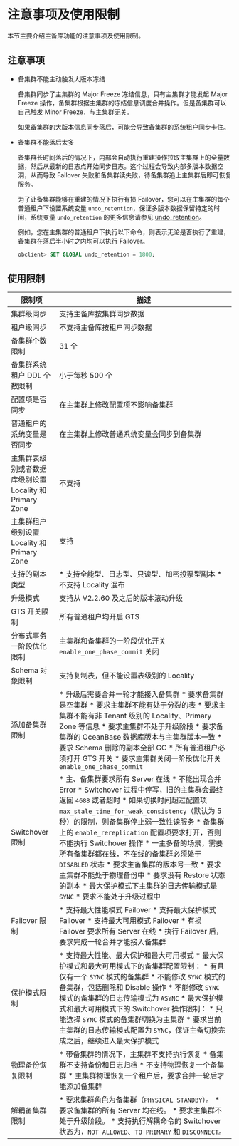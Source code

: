 注意事项及使用限制 
==============================

本节主要介绍主备库功能的注意事项及使用限制。

注意事项 
-------------------------

* 备集群不能主动触发大版本冻结

  备集群同步了主集群的 Major Freeze 冻结信息，只有主集群才能发起 Major Freeze 操作，备集群根据主集群的冻结信息调度合并操作。但是备集群可以自己触发 Minor Freeze，与主集群无关。

  如果备集群的大版本信息同步落后，可能会导致备集群的系统租户同步卡住。
  

* 备集群不能落后太多

  备集群长时间落后的情况下，内部会自动执行重建操作拉取主集群上的全量数据，然后从最新的日志点开始同步日志。这个过程会导致内部多版本数据空洞，从而导致 Failover 失败和备集群读失败，待备集群追上主集群后即可恢复服务。

  为了让备集群能够在重建的情况下执行有损 Failover，您可以在主集群的每个普通租户下设置系统变量 `undo_retention`，保证多版本数据保留特定的时间，系统变量 `undo_retention` 的更多信息请参见 [undo_retention](/zh-CN/13.reference-oracle-mode/2.system-variable-6/133.undo_retention-1-2-3-4.md)。

  例如，您在主集群的普通租户下执行以下命令，则表示无论是否执行了重建，备集群在落后半小时之内均可以执行 Failover。

  ```sql
  obclient> SET GLOBAL undo_retention = 1800;
  ```

  




使用限制 
-------------------------



|                   限制项                   |                                                                                                                                                                                                                                                                                                                                                                                            描述                                                                                                                                                                                                                                                                                                                                                                                             |
|-----------------------------------------|-------------------------------------------------------------------------------------------------------------------------------------------------------------------------------------------------------------------------------------------------------------------------------------------------------------------------------------------------------------------------------------------------------------------------------------------------------------------------------------------------------------------------------------------------------------------------------------------------------------------------------------------------------------------------------------------------------------------------------------------------------------------------------------------|
| 集群级同步                                   | 支持主备库按集群同步数据                                                                                                                                                                                                                                                                                                                                                                                                                                                                                                                                                                                                                                                                                                                                                                              |
| 租户级同步                                   | 不支持主备库按租户同步数据                                                                                                                                                                                                                                                                                                                                                                                                                                                                                                                                                                                                                                                                                                                                                                             |
| 备集群个数限制                                 | 31 个                                                                                                                                                                                                                                                                                                                                                                                                                                                                                                                                                                                                                                                                                                                                                                                      |
| 备集群系统租户 DDL 个数限制                        | 小于每秒 500 个                                                                                                                                                                                                                                                                                                                                                                                                                                                                                                                                                                                                                                                                                                                                                                                |
| 配置项是否同步                                 | 在主集群上修改配置项不影响备集群                                                                                                                                                                                                                                                                                                                                                                                                                                                                                                                                                                                                                                                                                                                                                                          |
| 普通租户的系统变量是否同步                           | 在主集群上修改普通系统变量会同步到备集群                                                                                                                                                                                                                                                                                                                                                                                                                                                                                                                                                                                                                                                                                                                                                                      |
| 主集群表级别或者数据库级别设置 Locality 和 Primary Zone | 不支持                                                                                                                                                                                                                                                                                                                                                                                                                                                                                                                                                                                                                                                                                                                                                                                       |
| 主集群租户级别设置 Locality 和 Primary Zone       | 支持                                                                                                                                                                                                                                                                                                                                                                                                                                                                                                                                                                                                                                                                                                                                                                                        |
| 支持的副本类型                                 | * 支持全能型、日志型、只读型、加密投票型副本   * 不支持 Locality 混布                                                                                                                                                                                                                                                                                                                                                                                                                                                                                                                                                                                                                                                            |
| 升级模式                                    | 支持从 V2.2.60 及之后的版本滚动升级                                                                                                                                                                                                                                                                                                                                                                                                                                                                                                                                                                                                                                                                                                                                                                    |
| GTS 开关限制                                | 所有普通租户均开启 GTS                                                                                                                                                                                                                                                                                                                                                                                                                                                                                                                                                                                                                                                                                                                                                                             |
| 分布式事务一阶段优化限制                            | 主集群和备集群的一阶段优化开关 `enable_one_phase_commit` 关闭                                                                                                                                                                                                                                                                                                                                                                                                                                                                                                                                                                                                                                                                                                                                              |
| Schema 对象限制                             | 支持复制表，但不能设置表级别的 Locality                                                                                                                                                                                                                                                                                                                                                                                                                                                                                                                                                                                                                                                                                                                                                                  |
| 添加备集群限制                                 | * 升级后需要合并一轮才能接入备集群   * 要求备集群是空集群   * 要求主集群不能有处于分裂的表   * 要求主集群不能有非 Tenant 级别的 Locality、Primary Zone 等信息   * 要求主集群不处于升级阶段   * 要求备集群的 OceanBase 数据库版本与主集群版本一致   * 要求 Schema 删除的副本全部 GC   * 所有普通租户必须打开 GTS 开关   * 要求主集群关闭一阶段优化开关 `enable_one_phase_commit`                                                                                                                                                                                                          |
| Switchover 限制                           | * 主、备集群要求所有 Server 在线   * 不能出现合并 Error   * Switchover 过程中停写，旧的主集群会最终返回 `4688` 或者超时   * 如果切换时间超过配置项 `max_stale_time_for_weak_consistency`（默认为 5 秒）的限制，则备集群停止弱一致性读服务   * 备集群上的 `enable_rereplication` 配置项要求打开，否则不能执行 Switchover 操作   * 一主多备的场景，需要所有备集群都在线，不在线的备集群必须处于 `DISABLED` 状态   * 要求主备集群的版本号一致   * 要求主集群不能处于物理备份中   * 要求没有 Restore 状态的副本   * 最大保护模式下主集群的日志传输模式是 `SYNC`   * 要求不能处于升级过程中    |
| Failover 限制                             | * 支持最大性能模式 Failover   * 支持最大保护模式 Failover   * 支持最大可用模式 Failover   * 有损 Failover 要求所有 Server 在线   * 执行 Failover 后，要求完成一轮合并才能接入备集群                                                                                                                                                                                                                                                                                                                                                                                                                                                                    |
| 保护模式限制                                  | * 支持最大性能、最大保护和最大可用模式   * 最大保护模式和最大可用模式下的备集群配置限制： * 有且仅有一个 `SYNC` 模式的备集群   * 不能修改 `SYNC` 模式的备集群，包括删除和 Disable 操作   * 不能修改 `SYNC` 模式的备集群的日志传输模式为 `ASYNC`     * 最大保护模式和最大可用模式下的 Switchover 操作限制： * 只能选择 `SYNC` 模式的备集群切换为主集群   * 要求当前主集群的日志传输模式配置为 `SYNC`，保证主备切换完成之后，继续进入最大保护模式                                                                                                                                                  |
| 物理备份恢复限制                                | * 带备集群的情况下，主集群不支持执行恢复   * 备集群不支持备份和日志归档   * 不支持物理恢复一个备集群   * 主集群物理恢复一个租户后，要求合并一轮后才能添加备集群                                                                                                                                                                                                                                                                                                                                                                                                                                                                                                                                             |
| 解耦备集群限制                                 | * 要求集群角色为备集群（`PHYSICAL STANDBY`）。   * 要求备集群的所有 Server 均在线。   * 要求主集群不处于升级阶段。   * 支持执行解耦命令的 Switchover 状态为，`NOT ALLOWED`、`TO PRIMARY` 和 `DISCONNECT`。                                                                                                                                                                                                                                                                                                                                                                                                                                                                                 |


